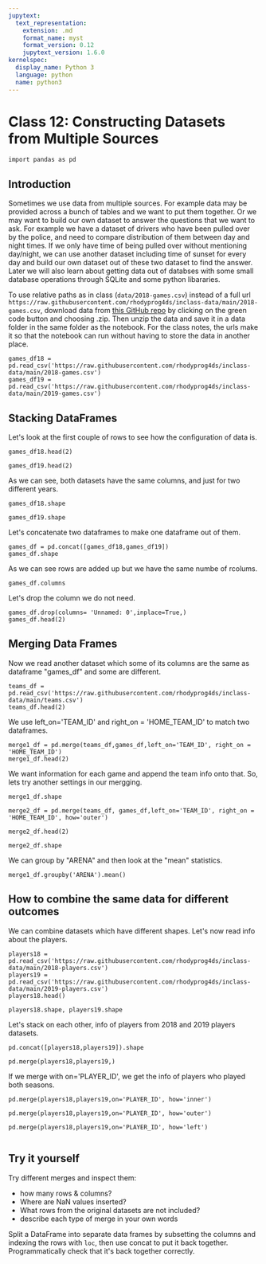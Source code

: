 ```yaml
---
jupytext:
  text_representation:
    extension: .md
    format_name: myst
    format_version: 0.12
    jupytext_version: 1.6.0
kernelspec:
  display_name: Python 3
  language: python
  name: python3
---
```


# Class 12: Constructing Datasets from Multiple Sources

```{code-cell} ipython3
import pandas as pd
```
## Introduction
Sometimes we use data from multiple sources. For example data may be provided across a bunch of tables and we want to put them together. Or we may want to build our own dataset to answer the questions that we want to ask.
For example we have a dataset of drivers who have been pulled over by the police, and need to compare distribution of them between day and night times. If we only have time of being pulled over without mentioning day/night, we can use another dataset including time of sunset for every day and build our own dataset out of these two dataset to find the answer.
Later we will also learn about getting data out of databses with some small database operations through SQLite and some python libararies.


To use relative paths as in class (`data/2018-games.csv`) instead of a full url `https://raw.githubusercontent.com/rhodyprog4ds/inclass-data/main/2018-games.csv`, download data from [this GitHub repo](https://github.com/rhodyprog4ds/inclass-data) by clicking on the green code button and choosing .zip. Then unzip the data and save it in a data folder in the same folder as the notebook. For the class notes, the urls make it so that the notebook can run without having to store the data in another place. 


```{code-cell} ipython3
games_df18 = pd.read_csv('https://raw.githubusercontent.com/rhodyprog4ds/inclass-data/main/2018-games.csv')
games_df19 = pd.read_csv('https://raw.githubusercontent.com/rhodyprog4ds/inclass-data/main/2019-games.csv')
```

<!-- annotate: Stacking DataFrames -->
## Stacking DataFrames
Let's look at the first couple of rows to see how the configuration of data is.

```{code-cell} ipython3
games_df18.head(2)
```

```{code-cell} ipython3
games_df19.head(2)
```
As we can see, both datasets have the same columns, and just for two different years.
```{code-cell} ipython3
games_df18.shape
```

```{code-cell} ipython3
games_df19.shape
```
Let's concatenate two dataframes to make one dataframe out of them.
```{code-cell} ipython3
games_df = pd.concat([games_df18,games_df19])
games_df.shape
```
As we can see rows are added up but we have the same numbe of rcolums.

```{code-cell} ipython3
games_df.columns
```
Let's drop the column we do not need.
```{code-cell} ipython3
games_df.drop(columns= 'Unnamed: 0',inplace=True,)
games_df.head(2)
```

<!-- annotate: Merging Data Frames -->
## Merging Data Frames
Now we read another dataset which some of its columns are the same as dataframe "games_df" and some are different. 
```{code-cell} ipython3
teams_df = pd.read_csv('https://raw.githubusercontent.com/rhodyprog4ds/inclass-data/main/teams.csv')
teams_df.head(2)
```
We use left_on='TEAM_ID' and right_on = 'HOME_TEAM_ID' to match two dataframes.
```{code-cell} ipython3
merge1_df = pd.merge(teams_df,games_df,left_on='TEAM_ID', right_on = 'HOME_TEAM_ID')
merge1_df.head(2)
```
We want information for each game and append the team info onto that. So, lets try another settings in our mergging. 

```{code-cell} ipython3
merge1_df.shape
```

```{code-cell} ipython3
merge2_df = pd.merge(teams_df, games_df,left_on='TEAM_ID', right_on = 'HOME_TEAM_ID', how='outer')
```

```{code-cell} ipython3
merge2_df.head(2)
```

```{code-cell} ipython3
merge2_df.shape
```
We can group by "ARENA" and then look at the "mean" statistics.
```{code-cell} ipython3
merge1_df.groupby('ARENA').mean()
```

<!-- annotate: How to combine the same data for different outcomes -->
## How to combine the same data for different outcomes
We can combine datasets which have different shapes. 
Let's now read info about the players.
```{code-cell} ipython3
players18 = pd.read_csv('https://raw.githubusercontent.com/rhodyprog4ds/inclass-data/main/2018-players.csv')
players19 = pd.read_csv('https://raw.githubusercontent.com/rhodyprog4ds/inclass-data/main/2019-players.csv')
players18.head()
```

```{code-cell} ipython3
players18.shape, players19.shape
```
Let's stack on each other, info of players from 2018 and 2019 players datasets.
```{code-cell} ipython3
pd.concat([players18,players19]).shape
```

```{code-cell} ipython3
pd.merge(players18,players19,)
```
If we merge with on='PLAYER_ID', we get the info of players who played both seasons.
```{code-cell} ipython3
pd.merge(players18,players19,on='PLAYER_ID', how='inner')
```

```{code-cell} ipython3
pd.merge(players18,players19,on='PLAYER_ID', how='outer')
```

```{code-cell} ipython3
pd.merge(players18,players19,on='PLAYER_ID', how='left')
```

```{code-cell} ipython3

```
## Try it yourself

Try different merges and inspect them:
- how many rows & columns?
- Where are NaN values inserted?
- What rows from the original datasets are not included?
- describe each type of merge in your own words


Split a DataFrame into separate data frames by subsetting the columns and indexing the rows with `loc`, then use concat to put it back together. Programmatically check that it's back together correctly.
